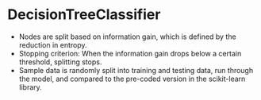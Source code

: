 # DecisionTreeClassifier
- Nodes are split based on information gain, which is defined by the reduction in entropy.
- Stopping criterion: When the information gain drops below a certain threshold, splitting stops. 
- Sample data is randomly split into training and testing data, run through the model, and compared to the pre-coded version in the scikit-learn library.
